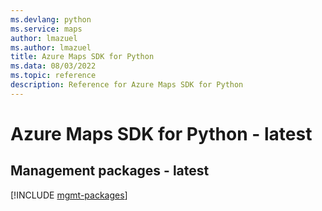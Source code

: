 ```yaml
---
ms.devlang: python
ms.service: maps
author: lmazuel
ms.author: lmazuel
title: Azure Maps SDK for Python
ms.data: 08/03/2022
ms.topic: reference
description: Reference for Azure Maps SDK for Python
---
```

# Azure Maps SDK for Python - latest

## Management packages - latest
[!INCLUDE [mgmt-packages](maps-mgmt-index.md)]